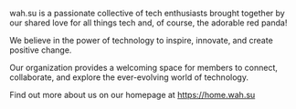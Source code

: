 wah.su is a passionate collective of tech enthusiasts brought together by our shared love for all things tech and, of course, the adorable red panda! 

We believe in the power of technology to inspire, innovate, and create positive change. 

Our organization provides a welcoming space for members to connect, collaborate, and explore the ever-evolving world of technology. 

Find out more about us on our homepage at https://home.wah.su
